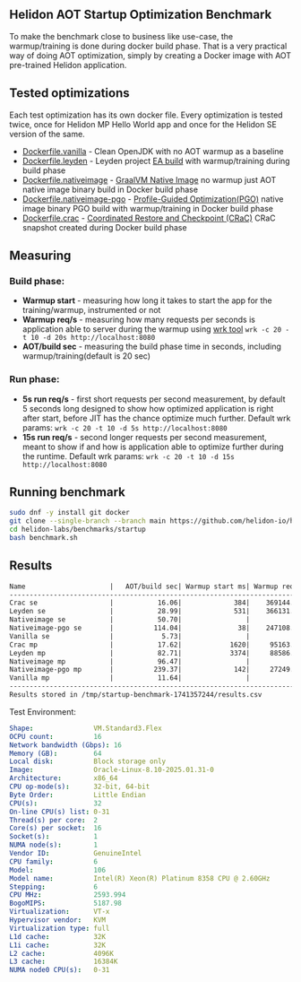 ## Helidon AOT Startup Optimization Benchmark
To make the benchmark close to business like use-case, the warmup/training is done
during docker build phase. That is a very practical way of doing AOT optimization,
simply by creating a Docker image with AOT pre-trained Helidon application.

## Tested optimizations
Each test optimization has its own docker file. Every optimization is tested twice, once for Helidon MP Hello World app and once for the Helidon SE version of the same.
- [Dockerfile.vanilla](./Dockerfile.vanilla) - Clean OpenJDK with no AOT warmup as a baseline
- [Dockerfile.leyden](./Dockerfile.leyden) - Leyden project [EA build](https://jdk.java.net/leyden/) with warmup/training during build phase
- [Dockerfile.nativeimage](./Dockerfile.nativeimage) - [GraalVM Native Image](https://www.graalvm.org/latest/reference-manual/native-image/) no warmup just AOT native image binary build in Docker build phase
- [Dockerfile.nativeimage-pgo](./Dockerfile.nativeimage-pgo) - [Profile-Guided Optimization(PGO)](https://www.graalvm.org/latest/reference-manual/native-image/guides/optimize-native-executable-with-pgo/) native image binary PGO build with warmup/training in Docker build phase
- [Dockerfile.crac](./Dockerfile.crac) - [Coordinated Restore and Checkpoint (CRaC)](https://crac.org/) CRaC snapshot created during Docker build phase 

## Measuring

### Build phase:
- **Warmup start** - measuring how long it takes to start the app for the training/warmup, instrumented or not
- **Warmup req/s** - measuring how many requests per seconds is application able to server during the warmup using [wrk tool](https://github.com/wg/wrk) `wrk -c 20 -t 10 -d 20s http://localhost:8080`
- **AOT/build sec** - measuring the build phase time in seconds, including warmup/training(default is 20 sec)
### Run phase:
- **5s run req/s** - first short requests per second measurement, 
by default 5 seconds long designed to show how optimized application is right after start, 
before JIT has the chance optimize much further. 
Default wrk params: `wrk -c 20 -t 10 -d 5s http://localhost:8080`
- **15s run req/s** - second longer requests per second measurement, 
meant to show if and how is application able to optimize further during the runtime. 
Default wrk params: `wrk -c 20 -t 10 -d 15s http://localhost:8080`



## Running benchmark

```bash
sudo dnf -y install git docker
git clone --single-branch --branch main https://github.com/helidon-io/helidon-labs.git
cd helidon-labs/benchmarks/startup
bash benchmark.sh
```

## Results
```markdown
Name                     |   AOT/build sec| Warmup start ms| Warmup req/s|  Startup ms| 5ss run req/s| 15ss run req/s
----------------------------------------------------------------------------------------------------------------------
Crac se                  |           16.06|             384|    369144.07|          20|     349244.56|     375627.50
Leyden se                |           28.99|             531|    366131.32|         126|     362764.13|     382723.54
Nativeimage se           |           50.70|                |             |           8|     374634.48|     378269.27
Nativeimage-pgo se       |          114.04|              38|    247108.15|           6|     438387.36|     429550.39
Vanilla se               |            5.73|                |             |         383|     347570.57|     379447.77
Crac mp                  |           17.62|            1620|     95163.17|          32|      92553.57|      99893.59
Leyden mp                |           82.71|            3374|     88586.15|         615|      73935.23|      85436.14
Nativeimage mp           |           96.47|                |             |          37|      77167.15|      79602.40
Nativeimage-pgo mp       |          239.37|             142|     27249.80|          31|      94230.85|      96838.39
Vanilla mp               |           11.64|                |             |        1597|      73078.18|     101808.88
----------------------------------------------------------------------------------------------------------------------
Results stored in /tmp/startup-benchmark-1741357244/results.csv
```

Test Environment:
```yaml
Shape:               VM.Standard3.Flex
OCPU count:          16
Network bandwidth (Gbps): 16
Memory (GB):         64
Local disk:          Block storage only
Image:               Oracle-Linux-8.10-2025.01.31-0
Architecture:        x86_64
CPU op-mode(s):      32-bit, 64-bit
Byte Order:          Little Endian
CPU(s):              32
On-line CPU(s) list: 0-31
Thread(s) per core:  2
Core(s) per socket:  16
Socket(s):           1
NUMA node(s):        1
Vendor ID:           GenuineIntel
CPU family:          6
Model:               106
Model name:          Intel(R) Xeon(R) Platinum 8358 CPU @ 2.60GHz
Stepping:            6
CPU MHz:             2593.994
BogoMIPS:            5187.98
Virtualization:      VT-x
Hypervisor vendor:   KVM
Virtualization type: full
L1d cache:           32K
L1i cache:           32K
L2 cache:            4096K
L3 cache:            16384K
NUMA node0 CPU(s):   0-31
```
